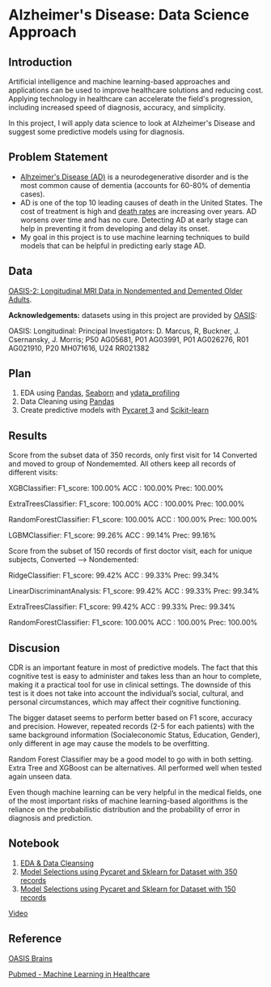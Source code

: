 # Alzheimer's Disease: Data Science Approach

## Introduction
Artificial intelligence and machine learning-based approaches and applications can be used to improve healthcare solutions and reducing cost. Applying technology in healthcare can accelerate the field's progression, including increased speed of diagnosis, accuracy, and simplicity.

In this project, I will apply data science to look at Alzheimer's Disease and suggest some predictive models using for diagnosis.


## Problem Statement
- [Alhzeimer's Disease (AD)](https://www.cdc.gov/aging/aginginfo/alzheimers.htm) is a neurodegenerative disorder and is the most common cause of dementia (accounts for 60-80% of dementia cases).
- AD is one of the top 10 leading causes of death in the United States. The cost of treatment is high and [death rates](https://www.cdc.gov/nchs/data/databriefs/db116.pdf) are increasing over years. AD worsens over time and has no cure. Detecting AD at early stage can help in preventing it from developing and delay its onset.
- My goal in this project is to use machine learning techniques to build models that can be helpful in predicting early stage AD.

## Data

[OASIS-2: Longitudinal MRI Data in Nondemented and Demented Older Adults](https://www.oasis-brains.org/#data).

<b>Acknowledgements:</b> datasets using in this project are provided by [OASIS](https://www.oasis-brains.org/#data):

 OASIS: Longitudinal: Principal Investigators: D. Marcus, R, Buckner, J. Csernansky, J. Morris; P50 AG05681, P01 AG03991, P01 AG026276, R01 AG021910, P20 MH071616, U24 RR021382


## Plan
1. EDA using [Pandas](https://pandas.pydata.org/), [Seaborn](https://seaborn.pydata.org/) and [ydata_profiling](https://pypi.org/project/ydata-profiling/)
2. Data Cleaning using [Pandas](https://pandas.pydata.org/)
3. Create predictive models with [Pycaret 3](https://pycaret.org/) and [Scikit-learn](https://scikit-learn.org/stable/)


## Results

Score from the subset data of 350 records, only first visit for 14 Converted and moved to group of Nondememted. All others keep all records of different visits:

XGBClassifier:
F1_score: 100.00%
ACC : 100.00%
Prec: 100.00%

ExtraTreesClassifier:
F1_score: 100.00%
ACC : 100.00%
Prec: 100.00%

RandomForestClassifier:
F1_score: 100.00%
ACC : 100.00%
Prec: 100.00%

LGBMClassifier:
F1_score: 99.26%
ACC : 99.14%
Prec: 99.16%

Score from the subset of 150 records of first doctor visit, each for unique subjects, Converted --> Nondemented:

RidgeClassifier:
F1_score: 99.42%
ACC : 99.33%
Prec: 99.34%

LinearDiscriminantAnalysis:
F1_score: 99.42%
ACC : 99.33%
Prec: 99.34%

ExtraTreesClassifier:
F1_score: 99.42%
ACC : 99.33%
Prec: 99.34%

RandomForestClassifier:
F1_score: 100.00%
ACC : 100.00%
Prec: 100.00%

## Discusion

CDR is an important feature in most of predictive models. The fact that this cognitive test is easy to administer and takes less than an hour to complete, making it a practical tool for use in clinical settings. The downside of this test is it does not take into account the individual’s social, cultural, and personal circumstances, which may affect their cognitive functioning.

The bigger dataset seems to perform better based on F1 score, accuracy and precision. However, repeated records (2-5 for each patients) with the same background information (Socialeconomic Status, Education, Gender), only different in age may cause the models to be overfitting.

Random Forest Classifier may be a good model to go with in both setting. Extra Tree and XGBoost can be alternatives. All performed well when tested again unseen data.

Even though machine learning can be very helpful in the medical fields, one of the most important risks of machine learning-based algorithms is the reliance on the probabilistic distribution and the probability of error in diagnosis and prediction.


## Notebook
1. [EDA & Data Cleansing](https://github.com/halethithu/Capstone/blob/main/Code/01_Alzheimers_Disease_EDA_and_%20DataCleansing.ipynb)
2. [Model Selections using Pycaret and Sklearn for Dataset with 350 records](https://github.com/halethithu/Capstone/blob/main/Code/03_AD_Model_Selections_350.ipynb)
3. [Model Selections using Pycaret and Sklearn for Dataset with 150 records](https://github.com/halethithu/Capstone/blob/main/Code/04_AD_Model_Selections_150.ipynb)

[Video](https://clipchamp.com/watch/w95ZbxhlJdV)

## Reference
[OASIS Brains](https://www.oasis-brains.org/#data)

[Pubmed - Machine Learning in Healthcare](https://www.ncbi.nlm.nih.gov/pmc/articles/PMC8822225/)

